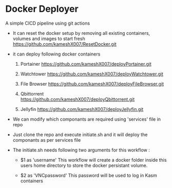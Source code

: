 # Docker Deployer
A simple CICD pipeline using git actions

- It can reset the docker setup by removing all existing containers, volumes and images to start fresh
    https://github.com/kameshX007/ResetDocker.git
    
- it can deploy following docker containers
    
    1) Portainer
        https://github.com/kameshX007/deployPortainer.git

    2) Watchtower
        https://github.com/kameshX007/deployWatchtower.git

    3) File Browser
        https://github.com/kameshX007/deployFileBrowser.git

    4) Qbittorrent    
        https://github.com/kameshX007/deployQbittorrent.git

    5) Jellyfin
        https://github.com/kameshX007/deployJellyfin.git
        

- We can modify which componants are required using 'services' file in repo
- Just clone the repo and execute initiate.sh and it will deploy the componants as per services file

- The initiate.sh needs following two arguments for this workflow : 
    - $1 as 'username'
        This workflow will create a docker folder inside this users home directory to store the docker persistant volume.
        
    - $2 as 'VNCpassword'
        This password will be used to log in Kasm containers